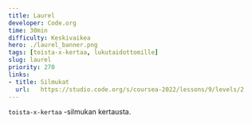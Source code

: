 ```yaml
---
title: Laurel
developer: Code.org
time: 30min
difficulty: Keskivaikea
hero: ./laurel_banner.png
tags: [toista-x-kertaa, lukutaidottomille]
slug: laurel
priority: 270
links:
- title: Silmukat
  url:   https://studio.code.org/s/coursea-2022/lessons/9/levels/2
---
```


`toista-x-kertaa` -silmukan kertausta.
